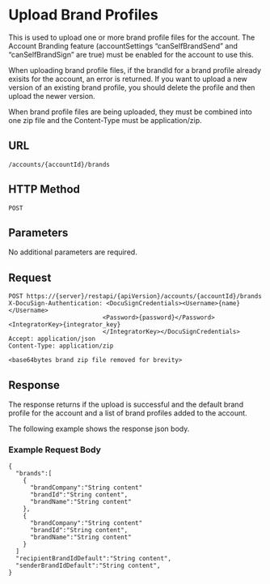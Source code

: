 # Upload Brand Profiles

This is used to upload one or more brand profile files for the account.
The Account Branding feature (accountSettings “canSelfBrandSend” and “canSelfBrandSign” are true)
must be enabled for the account to use this.

When uploading brand profile files, if the brandId for a brand profile already
exisits for the account, an error is returned. If you want to upload a new version
of an existing brand profile, you should delete the profile and then upload the newer version.

When brand profile files are being uploaded, they must be combined into
one zip file and the Content-Type must be application/zip.

## URL

    /accounts/{accountId}/brands

## HTTP Method

    POST

## Parameters

No additional parameters are required.

## Request

    POST https://{server}/restapi/{apiVersion}/accounts/{accountId}/brands
    X-DocuSign-Authentication: <DocuSignCredentials><Username>{name}</Username>
                              <Password>{password}</Password><IntegratorKey>{integrator_key}
                              </IntegratorKey></DocuSignCredentials>
    Accept: application/json
    Content-Type: application/zip
   
    <base64bytes brand zip file removed for brevity>

## Response

The response returns if the upload is successful and the default brand profile for the account and a list of brand profiles added to the account.

The following example shows the response json body.

### Example Request Body

    {
      "brands":[
        {
          "brandCompany":"String content"
          "brandId":"String content",
          "brandName":"String content"
        },
        {
          "brandCompany":"String content"
          "brandId":"String content",
          "brandName":"String content"
        }
      ]
      "recipientBrandIdDefault":"String content",
      "senderBrandIdDefault":"String content",
    }
